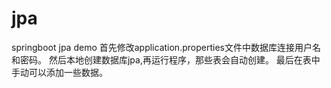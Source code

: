 # jpa
springboot jpa demo
首先修改application.properties文件中数据库连接用户名和密码。
然后本地创建数据库jpa,再运行程序，那些表会自动创建。
最后在表中手动可以添加一些数据。
